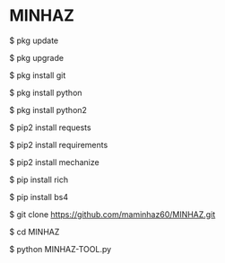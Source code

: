 # MINHAZ


$ pkg update

$ pkg upgrade

$ pkg install git

$ pkg install python

$ pkg install python2

$ pip2 install requests

$ pip2 install requirements

$ pip2 install mechanize

$ pip install rich

$ pip install bs4

$ git clone https://github.com/maminhaz60/MINHAZ.git

$ cd MINHAZ

$ python MINHAZ-TOOL.py
